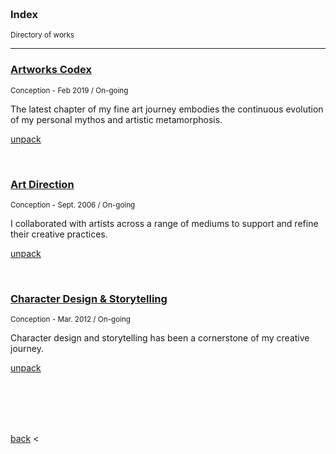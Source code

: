 

<br>
<br>
<br>
<br>

### Index
<small>Directory of works</small>

---

### [Artworks Codex](./artworks-codex.md)

<small> Conception - Feb 2019 / On-going</small>

The latest chapter of my fine art journey embodies the continuous evolution of my personal mythos and artistic metamorphosis. 

[unpack](./artworks-codex.md)

<br>

### [Art Direction](./art-direction.md)

<small>Conception - Sept. 2006 / On-going</small>

I collaborated with artists across a range of mediums to support and refine their creative practices. 

[unpack](./art-direction.md)

<br>

### [Character Design & Storytelling](./character-design-&-storytelling.md)

<small>Conception - Mar. 2012 / On-going</small>

Character design and storytelling has been a cornerstone of my creative journey. 

[unpack](./character-design-&-storytelling.md)




<br>
<br>
<br>
<br>

[back](./portfolio-introduction) <

